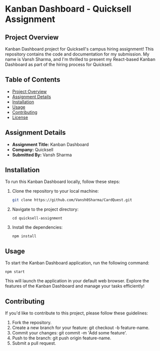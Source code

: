# Kanban Dashboard - Quicksell Assignment

## Project Overview

Kanban Dashboard project for Quicksell's campus hiring assignment! This repository contains the code and documentation for my submission. My name is Vansh Sharma, and I'm thrilled to present my React-based Kanban Dashboard as part of the hiring process for Quicksell.

## Table of Contents

- [Project Overview](#project-overview)
- [Assignment Details](#assignment-details)
- [Installation](#installation)
- [Usage](#usage)
- [Contributing](#contributing)
- [License](#license)

## Assignment Details

- **Assignment Title:** Kanban Dashboard
- **Company:** Quicksell
- **Submitted By:** Vansh Sharma

## Installation

To run this Kanban Dashboard locally, follow these steps:

1. Clone the repository to your local machine:
   ```bash
   git clone https://github.com/Vansh0Sharma/CardQuest.git
   ```
2. Navigate to the project directory:
   ```
   cd quicksell-assignment
   ```
3. Install the dependencies:

   ```
   npm install

   ```

## Usage

To start the Kanban Dashboard application, run the following command:

`npm start`

This will launch the application in your default web browser. Explore the features of the Kanban Dashboard and manage your tasks efficiently!

## Contributing

If you'd like to contribute to this project, please follow these guidelines:

1. Fork the repository.
2. Create a new branch for your feature: git checkout -b feature-name.
3. Commit your changes: git commit -m 'Add some feature'.
4. Push to the branch: git push origin feature-name.
5. Submit a pull request.
